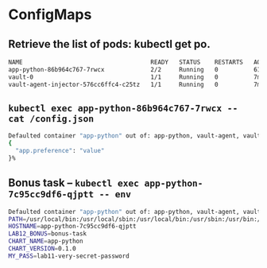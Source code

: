 # ConfigMaps

## Retrieve the list of pods: kubectl get po.

```bash
NAME                                    READY   STATUS    RESTARTS   AGE
app-python-86b964c767-7rwcx             2/2     Running   0          61s
vault-0                                 1/1     Running   0          7m42s
vault-agent-injector-576cc6ffc4-c25tz   1/1     Running   0          7m42s
```

## `kubectl exec app-python-86b964c767-7rwcx -- cat /config.json`

```bash
Defaulted container "app-python" out of: app-python, vault-agent, vault-agent-init (init)
{
  "app.preference": "value"
}%
```

## Bonus task – `kubectl exec app-python-7c95cc9df6-qjptt -- env`

```bash
Defaulted container "app-python" out of: app-python, vault-agent, vault-agent-init (init)
PATH=/usr/local/bin:/usr/local/sbin:/usr/local/bin:/usr/sbin:/usr/bin:/sbin:/bin
HOSTNAME=app-python-7c95cc9df6-qjptt
LAB12_BONUS=bonus-task
CHART_NAME=app-python
CHART_VERSION=0.1.0
MY_PASS=lab11-very-secret-password
```
